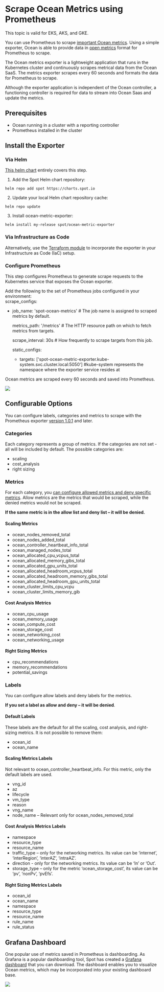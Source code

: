 # Scrape Ocean Metrics using Prometheus

This topic is valid for EKS, AKS, and GKE.

You can use Prometheus to scrape [important Ocean metrics](ocean/tools-and-integrations/prometheus/README). Using a simple exporter, Ocean is able to provide data in [open metrics](https://openmetrics.io/) format for Prometheus to scrape.

The Ocean metrics exporter is a lightweight application that runs in the Kubernetes cluster and continuously scrapes metrical data from the Ocean SaaS. The metrics exporter scrapes every 60 seconds and formats the data for Prometheus to scrape.

Although the exporter application is independent of the Ocean controller, a functioning controller is required for data to stream into Ocean Saas and update the metrics.

## Prerequisites

* Ocean running in a cluster with a reporting controller
* Prometheus installed in the cluster

## Install the Exporter

### Via Helm
[This helm chart](https://github.com/spotinst/charts/tree/main/charts/ocean-metric-exporter) entirely covers this step.
1. Add the Spot Helm chart repository:

`helm repo add spot https://charts.spot.io`

2. Update your local Helm chart repository cache:

`helm repo update`

3. Install ocean-metric-exporter:

`helm install my-release spot/ocean-metric-exporter`

### Via Infrastructure as Code
Alternatively, use the [Terraform module](https://registry.terraform.io/modules/spotinst/ocean-metric-exporter/spotinst/latest) to incorporate the exporter in your Infrastructure as Code (IaC) setup.

### Configure Prometheus  

This step configures Prometheus to generate scrape requests to the Kubernetes service that exposes the Ocean exporter.

Add the following to the set of Prometheus jobs configured in your environment:  
scrape_configs:

  - job_name: 'spot-ocean-metrics' # The job name is assigned to scraped metrics by default.

    metrics_path: '/metrics'  # The HTTP resource path on which to fetch metrics from targets.

    scrape_interval: 30s                   # How frequently to scrape targets from this job.

    static_configs:

    - targets: ['spot-ocean-metric-exporter.kube-system.svc.cluster.local:5050'] #kube-system represents the namespace where the exporter service resides at

Ocean metrics are scraped every 60 seconds and saved into Prometheus.

<img src="/ocean/_media/prometheus-scrape-01.png" />

## Configurable Options

You can configure labels, categories and metrics to scrape with the Prometheus exporter [version 1.0.1](https://artifacthub.io/packages/helm/spot/ocean-metric-exporter) and later.

### Categories  

Each category represents a group of metrics. If the categories are not set - all will be included by default. The possible categories are:  

* scaling  
* cost_analysis
* right sizing  

### Metrics  

For each category, you [can configure allowed metrics and deny specific metrics](ocean/tools-and-integrations/Prometheus/?id=ocean-metrics). Allow metrics are the metrics that would be scraped, while the denied metrics would not be scraped.   

**If the same metric is in the allow list and deny list – it will be denied.**

#### Scaling Metrics  

* ocean_nodes_removed_total  
* ocean_nodes_added_total  
* ocean_controller_heartbeat_info_total  
* ocean_managed_nodes_total  
* ocean_allocated_cpu_vcpus_total  
* ocean_allocated_memory_gibs_total  
* ocean_allocated_gpu_units_total  
* ocean_allocated_headroom_vcpus_total  
* ocean_allocated_headroom_memory_gibs_total  
* ocean_allocated_headroom_gpu_units_total
* ocean_cluster_limits_cpu_vcpu  
* ocean_cluster_limits_memory_gib  

#### Cost Analysis Metrics  

* ocean_cpu_usage  
* ocean_memory_usage  
* ocean_compute_cost  
* ocean_storage_cost  
* ocean_networking_cost  
* ocean_networking_usage   

#### Right Sizing Metrics  

* cpu_recommendations
* memory_recommendations
* potential_savings

### Labels  

You can configure allow labels and deny labels for the metrics.  

**If you set a label as allow and deny – it will be denied**.  

#### Default Labels  
These labels are the default for all the scaling, cost analysis, and right-sizing metrics. It is not possible to remove them:

* ocean_id  
* ocean_name  

#### Scaling Metrics Labels  

Not relevant to ocean_controller_heartbeat_info. For this metric, only the default labels are used.

* vng_id  
* az  
* lifecycle  
* vm_type  
* reason  
* vng_name  
* node_name – Relevant only for ocean_nodes_removed_total

#### Cost Analysis Metrics Labels  

* namespace  
* resource_type  
* resource_name  
* traffic_type – only for the networking metrics. Its value can be ‘internet’, ‘interRegion’, ‘interAZ’, ‘intraAZ’.  
* direction - only for the networking metrics. Its value can be ‘In’ or ‘Out’.  
* storage_type – only for the metric ‘ocean_storage_cost’, its value can be ‘pv’, ‘nonPv’, ‘pvEfs’.

####  Right Sizing Metrics Labels

* ocean_id
* ocean_name
* namespace
* resource_type
* resource_name
* rule_name
* rule_status

## Grafana Dashboard
One popular use of metrics saved in Prometheus is dashboarding. As Grafana is a popular dashboarding tool, Spot has created a [Grafana dashboard](https://grafana.com/grafana/dashboards/16475) that you can download. The dashboard enables you to visualize Ocean metrics, which may be incorporated into your existing dashboard base.

<img src="/ocean/_media/prometheus-scrape-02.png" />

